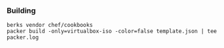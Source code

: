 ### Building

```
berks vendor chef/cookbooks
packer build -only=virtualbox-iso -color=false template.json | tee packer.log
```

